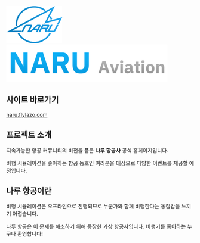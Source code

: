 <picture>
    <img src="logo.png" height="100px">
    <img src="banner.png" height="100px">
</picture>

## 사이트 바로가기
[naru.flylazo.com](https://naru.flylazo.com)

## 프로젝트 소개
지속가능한 항공 커뮤니티의 비전을 품은 **나루 항공사** 공식 홈페이지입니다.

비행 시뮬레이션을 좋아하는 항공 동호인 여러분을 대상으로 다양한 이벤트를 제공할 예정입니다.

## 나루 항공이란
비행 시뮬레이션은 오프라인으로 진행되므로 누군가와 함께 비행한다는 동질감을 느끼기 어렵습니다.

나루 항공은 이 문제를 해소하기 위해 등장한 가상 항공사입니다. 비행기를 좋아하는 누구나 환영합니다!
